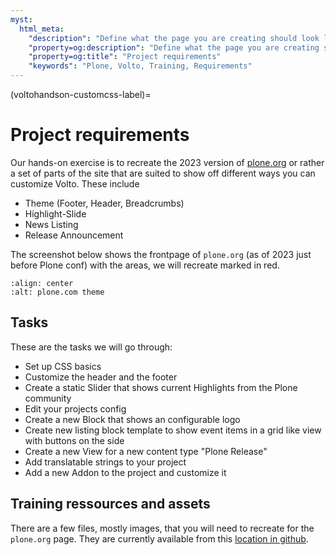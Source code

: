 ```yaml
---
myst:
  html_meta:
    "description": "Define what the page you are creating should look like in the end of the training"
    "property=og:description": "Define what the page you are creating should look like in the end of the training"
    "property=og:title": "Project requirements"
    "keywords": "Plone, Volto, Training, Requirements"
---
```


(voltohandson-customcss-label)=

# Project requirements

Our hands-on exercise is to recreate the 2023 version of [plone.org](https://plone.org) or rather a set of parts of the site that are suited to show off different ways you can customize Volto. These include
- Theme (Footer, Header, Breadcrumbs)
- Highlight-Slide
- News Listing
- Release Announcement

The screenshot below shows the frontpage of `plone.org` (as of 2023 just before Plone conf) with the areas, we will recreate marked in red.

```{image} _static/ploneorg-frontpage.png
:align: center
:alt: plone.com theme
```

## Tasks

These are the tasks we will go through:

- Set up CSS basics
- Customize the header and the footer
- Create a static Slider that shows current Highlights from the Plone community
- Edit your projects config
- Create a new Block that shows an configurable logo
- Create new listing block template to show event items in a grid like view with buttons on the side
- Create a new View for a new content type "Plone Release"
- Add translatable strings to your project
- Add a new Addon to the project and customize it

## Training ressources and assets

There are a few files, mostly images, that you will need to recreate for the `plone.org` page.
They are currently available from this [location in github](https://github.com/plone/training/tree/main/docs/voltohandson).
